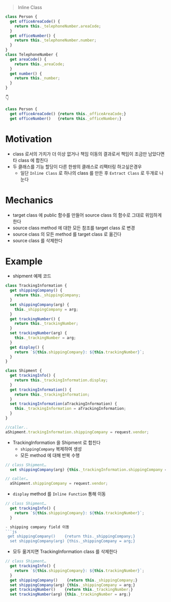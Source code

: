 > Inline Class

```js
class Person {
  get officeAreaCode() {
    return this._telephoneNumber.areaCode;
  }
  get officeNumber() {
    return this._telephoneNumber.number;
  }
}
class TelephoneNumber {
  get areaCode() {
    return this._areaCode;
  }
  get number() {
    return this._number;
  }
}
```

👇

```js
class Person {
  get officeAreaCode() {return this._officeAreaCode;}
  get officeNumber()   {return this._officeNumber;}
```

# Motivation

- class 로서의 가치가 더 이상 없거나 책임 이동의 결과로서 책임이 조금만 남았다면 타 class 에 합친다
- 두 클래스를 기능 할당이 다른 한쌍의 클래스로 리팩터링 하고싶은경우
  - 일단 `Inline Class` 로 하나의 class 를 만든 후 `Extract Class` 로 두개로 나눈다

# Mechanics

- target class 에 public 함수를 만들어 source class 의 함수로 그대로 위임하게 한다
- source class method 에 대한 모든 참조를 target class 로 변경
- source class 의 모든 method 를 target class 로 옮긴다
- source class 를 삭제한다

# Example

- shipment 예제 코드

```js
class TrackingInformation {
  get shippingCompany() {
    return this._shippingCompany;
  }
  set shippingCompany(arg) {
    this._shippingCompany = arg;
  }
  get trackingNumber() {
    return this._trackingNumber;
  }
  set trackingNumber(arg) {
    this._trackingNumber = arg;
  }
  get display() {
    return `${this.shippingCompany}: ${this.trackingNumber}`;
  }
}

class Shipment {
  get trackingInfo() {
    return this._trackingInformation.display;
  }
  get trackingInformation() {
    return this._trackingInformation;
  }
  set trackingInformation(aTrackingInformation) {
    this._trackingInformation = aTrackingInformation;
  }
}

//caller..
aShipment.trackingInformation.shippingCompany = request.vendor;
```

- TrackingInformation 을 Shipment 로 합친다
  - `shippingCompany` 복제하여 생성
  - 모든 method 에 대해 반복 수행

```js
// class Shipment…
  set shippingCompany(arg) {this._trackingInformation.shippingCompany = arg;}

// caller…
  aShipment.shippingCompany = request.vendor;
```

- `display` method 를 `Inline Function` 통해 이동

````js
// class Shipment…
  get trackingInfo() {
    return `${this.shippingCompany}: ${this.trackingNumber}`;
  }

- shipping company field 이동
```js
 get shippingCompany()    {return this._shippingCompany;}
  set shippingCompany(arg) {this._shippingCompany = arg;}
````

- 모두 옮겨지면 TrackingInformation class 를 삭제한다

```js
// class Shipment…
  get trackingInfo() {
    return `${this.shippingCompany}: ${this.trackingNumber}`;
  }
  get shippingCompany()    {return this._shippingCompany;}
  set shippingCompany(arg) {this._shippingCompany = arg;}
  get trackingNumber()    {return this._trackingNumber;}
  set trackingNumber(arg) {this._trackingNumber = arg;}
```
